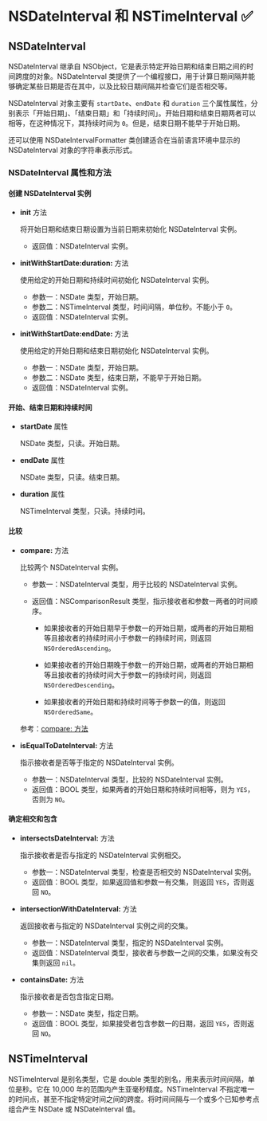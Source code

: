 # NSDateInterval 和 NSTimeInterval ✅

## NSDateInterval

NSDateInterval 继承自 NSObject，它是表示特定开始日期和结束日期之间的时间跨度的对象。NSDateInterval 类提供了一个编程接口，用于计算日期间隔并能够确定某些日期是否在其中，以及比较日期间隔并检查它们是否相交等。

NSDateInterval 对象主要有 `startDate`、`endDate` 和 `duration` 三个属性属性，分别表示「开始日期」、「结束日期」和「持续时间」。开始日期和结束日期两者可以相等，在这种情况下，其持续时间为 `0`。但是，结束日期不能早于开始日期。

还可以使用 NSDateIntervalFormatter 类创建适合在当前语言环境中显示的 NSDateInterval 对象的字符串表示形式。

### NSDateInterval 属性和方法

#### 创建 NSDateInterval 实例

- **init** 方法

    将开始日期和结束日期设置为当前日期来初始化 NSDateInterval 实例。
    
    - 返回值：NSDateInterval 实例。
    
- **initWithStartDate:duration:** 方法

    使用给定的开始日期和持续时间初始化 NSDateInterval 实例。
    
    - 参数一：NSDate 类型，开始日期。
    - 参数二：NSTimeInterval 类型，时间间隔，单位秒。不能小于 `0`。
    - 返回值：NSDateInterval 实例。
    
- **initWithStartDate:endDate:** 方法

    使用给定的开始日期和结束日期初始化 NSDateInterval 实例。
    
    - 参数一：NSDate 类型，开始日期。
    - 参数二：NSDate 类型，结束日期，不能早于开始日期。
    - 返回值：NSDateInterval 实例。

#### 开始、结束日期和持续时间

- **startDate** 属性

    NSDate 类型，只读。开始日期。
    
- **endDate** 属性

    NSDate 类型，只读。结束日期。
    
- **duration** 属性

    NSTimeInterval 类型，只读。持续时间。
    
#### 比较

- **compare:** 方法

    比较两个 NSDateInterval 实例。
    
    - 参数一：NSDateInterval 类型，用于比较的 NSDateInterval 实例。
    - 返回值：NSComparisonResult 类型，指示接收者和参数一两者的时间顺序。

        - 如果接收者的开始日期早于参数一的开始日期，或两者的开始日期相等且接收者的持续时间小于参数一的持续时间，则返回 `NSOrderedAscending`。

        - 如果接收者的开始日期晚于参数一的开始日期，或两者的开始日期相等且接收者的持续时间大于参数一的持续时间，则返回 `NSOrderedDescending`。

        - 如果接收者的开始日期和持续时间等于参数一的值，则返回 `NSOrderedSame`。

    参考：[compare: 方法](https://developer.apple.com/documentation/foundation/nsdateinterval/1641636-compare?language=objc)
    
- **isEqualToDateInterval:** 方法

    指示接收者是否等于指定的 NSDateInterval 实例。
    
    - 参数一：NSDateInterval 类型，比较的 NSDateInterval 实例。
    - 返回值：BOOL 类型，如果两者的开始日期和持续时间相等，则为 `YES`，否则为 `NO`。

#### 确定相交和包含

- **intersectsDateInterval:** 方法

    指示接收者是否与指定的 NSDateInterval 实例相交。

    - 参数一：NSDateInterval 类型，检查是否相交的 NSDateInterval 实例。
    - 返回值：BOOL 类型，如果返回值和参数一有交集，则返回 `YES`，否则返回 `NO`。

- **intersectionWithDateInterval:** 方法

    返回接收者与指定的 NSDateInterval 实例之间的交集。
    
    - 参数一：NSDateInterval 类型，指定的 NSDateInterval 实例。
    - 返回值：NSDateInterval 类型，接收者与参数一之间的交集，如果没有交集则返回 `nil`。
    
- **containsDate:** 方法

    指示接收者是否包含指定日期。
    
    - 参数一：NSDate 类型，指定日期。
    - 返回值：BOOL 类型，如果接受者包含参数一的日期，返回 `YES`，否则返回 `NO`。

## NSTimeInterval

NSTimeInterval 是别名类型，它是 double 类型的别名，用来表示时间间隔，单位是秒。它在 10,000 年的范围内产生亚毫秒精度。NSTimeInterval 不指定唯一的时间点，甚至不指定特定时间之间的跨度。将时间间隔与一个或多个已知参考点组合产生 NSDate 或 NSDateInterval 值。